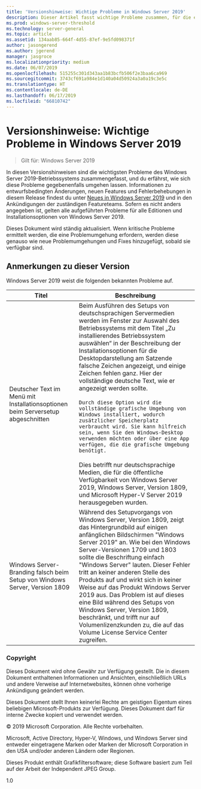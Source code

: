 ```yaml
---
title: 'Versionshinweise: Wichtige Probleme in Windows Server 2019'
description: Dieser Artikel fasst wichtige Probleme zusammen, für die eine Problemumgehung erforderlich ist, um Abstürze, das Aufhängen des Systems, Installationsfehler und Datenverluste zu verhindern.
ms.prod: windows-server-threshold
ms.technology: server-general
ms.topic: article
ms.assetid: 134aab85-664f-4d55-87ef-9e5fd098371f
author: jasongerend
ms.author: jgerend
manager: jasgroce
ms.localizationpriority: medium
ms.date: 06/07/2019
ms.openlocfilehash: 515255c301d343aa1b83bcfb506f2e3baa6ca969
ms.sourcegitcommit: 3743cf691a984e1d140a04d50924a3a0a19c3e5c
ms.translationtype: HT
ms.contentlocale: de-DE
ms.lasthandoff: 06/17/2019
ms.locfileid: "66810742"
---
```

# <a name="release-notes---important-issues-in-windows-server-2019"></a>Versionshinweise: Wichtige Probleme in Windows Server 2019

>Gilt für: Windows Server 2019

In diesen Versionshinweisen sind die wichtigsten Probleme des Windows Server 2019-Betriebssystems zusammengefasst, und du erfährst, wie sich diese Probleme gegebenenfalls umgehen lassen. Informationen zu entwurfsbedingten Änderungen, neuen Features und Fehlerbehebungen in diesem Release findest du unter [Neues in Windows Server 2019](whats-new-19.md) und in den Ankündigungen der zuständigen Featureteams. Sofern es nicht anders angegeben ist, gelten alle aufgeführten Probleme für alle Editionen und Installationsoptionen von Windows Server 2019.  

Dieses Dokument wird ständig aktualisiert. Wenn kritische Probleme ermittelt werden, die eine Problemumgehung erfordern, werden diese genauso wie neue Problemumgehungen und Fixes hinzugefügt, sobald sie verfügbar sind.  

## <a name="release-notes"></a>Anmerkungen zu dieser Version

Windows Server 2019 weist die folgenden bekannten Probleme auf.

| Titel         | Beschreibung                            |
| -----         | -----------                            |
| Deutscher Text im Menü mit Installationsoptionen beim Serversetup abgeschnitten | Beim Ausführen des Setups von deutschsprachigen Servermedien werden im Fenster zur Auswahl des Betriebssystems mit dem Titel „Zu installierendes Betriebssystem auswählen“ in der Beschreibung der Installationsoptionen für die Desktopdarstellung am Satzende falsche Zeichen angezeigt, und einige Zeichen fehlen ganz. Hier der vollständige deutsche Text, wie er angezeigt werden sollte.<br/>      <br/>`Durch diese Option wird die vollständige grafische Umgebung von Windows installiert, wodurch zusätzlicher Speicherplatz verbraucht wird. Sie kann hilfreich sein, wenn Sie den Windows-Desktop verwenden möchten oder über eine App verfügen, die die grafische Umgebung benötigt.` <br><br>Dies betrifft nur deutschsprachige Medien, die für die öffentliche Verfügbarkeit von Windows Server 2019, Windows Server, Version 1809, und Microsoft Hyper-V Server 2019 herausgegeben wurden.|
| Windows Server-Branding falsch beim Setup von Windows Server, Version 1809 | Während des Setupvorgangs von Windows Server, Version 1809, zeigt das Hintergrundbild auf einigen anfänglichen Bildschirmen &quot;Windows Server 2019&quot; an.  Wie bei den Windows Server-Versionen 1709 und 1803 sollte die Beschriftung einfach &quot;Windows Server&quot; lauten.  Dieser Fehler tritt an keiner anderen Stelle des Produkts auf und wirkt sich in keiner Weise auf das Produkt Windows Server 2019 aus.  Das Problem ist auf dieses eine Bild während des Setups von Windows Server, Version 1809, beschränkt, und trifft nur auf Volumenlizenzkunden zu, die auf das Volume License Service Center zugreifen.<br/> |

### <a name="copyright"></a>Copyright

Dieses Dokument wird ohne Gewähr zur Verfügung gestellt. Die in diesem Dokument enthaltenen Informationen und Ansichten, einschließlich URLs und andere Verweise auf Internetwebsites, können ohne vorherige Ankündigung geändert werden.  

Dieses Dokument stellt Ihnen keinerlei Rechte am geistigen Eigentum eines beliebigen Microsoft-Produkts zur Verfügung. Dieses Dokument darf für interne Zwecke kopiert und verwendet werden.

&copy; 2019 Microsoft Corporation. Alle Rechte vorbehalten.  

Microsoft, Active Directory, Hyper-V, Windows, und Windows Server sind entweder eingetragene Marken oder Marken der Microsoft Corporation in den USA und/oder anderen Ländern oder Regionen.  

Dieses Produkt enthält Grafikfiltersoftware; diese Software basiert zum Teil auf der Arbeit der Independent JPEG Group.  


1.0  
